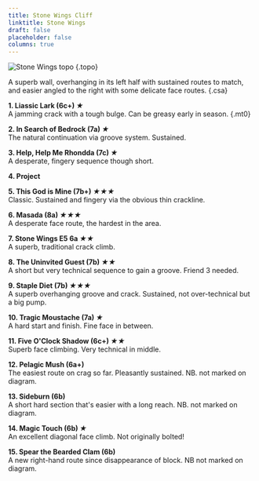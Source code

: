```yaml
---
title: Stone Wings Cliff
linktitle: Stone Wings
draft: false
placeholder: false
columns: true
---
```


![Stone Wings topo](/img/south-wales/south-east-limestone/WIT2.gif)
{.topo}

A superb wall, overhanging in its left half with sustained routes to match, and easier angled to the right with some delicate face routes.
{.csa}

**1. Liassic Lark (6c+) *★***  
A jamming crack with a tough bulge. Can be greasy early in season.
{.mt0}

**2. In Search of Bedrock (7a) *★***  
The natural continuation via groove system. Sustained.

**3. Help, Help Me Rhondda (7c) *★***  
A desperate, fingery sequence though short.

**4. Project**

**5. This God is Mine (7b+) *★★★***  
Classic. Sustained and fingery via the obvious thin crackline.

**6. Masada (8a) *★★★***  
A desperate face route, the hardest in the area.

**7. Stone Wings E5 6a *★★***  
A superb, traditional crack climb.

**8. The Uninvited Guest (7b) *★★***  
A short but very technical sequence to gain a groove. Friend 3 needed.

**9. Staple Diet (7b) *★★★***  
A superb overhanging groove and crack. Sustained, not over-technical but a big pump.

**10. Tragic Moustache (7a) *★***  
A hard start and finish. Fine face in between.

**11. Five O'Clock Shadow (6c+) *★★***  
Superb face climbing. Very technical in middle.

**12. Pelagic Mush (6a+)**  
The easiest route on crag so far. Pleasantly sustained. NB. not marked on diagram.

**13. Sideburn (6b)**  
A short hard section that's easier with a long reach. NB. not marked on diagram.

**14. Magic Touch (6b) *★***  
An excellent diagonal face climb. Not originally bolted!

**15. Spear the Bearded Clam (6b)**  
A new right-hand route since disappearance of block. NB not marked on diagram.
